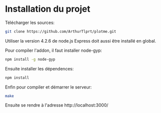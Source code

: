 # Installation du projet

Télécharger les sources:
```bash
git clone https://github.com/ArthurTlprt/plotme.git
```
Utiliser la version 4.2.6 de node.js
Express doit aussi être installé en global.

Pour compiler l'addon, il faut installer node-gyp:
```bash
npm install -g node-gyp
```

Ensuite installer les dépendences:
```bash
npm install
```

Enfin pour compiler et démarrer le serveur:
```bash
make
```

Ensuite se rendre à l'adresse http://localhost:3000/
